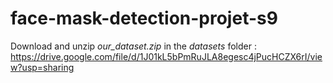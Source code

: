 # face-mask-detection-projet-s9

Download and unzip  *our_dataset.zip* in the *datasets* folder : https://drive.google.com/file/d/1J01kL5bPmRuJLA8egesc4jPucHCZX6rI/view?usp=sharing
